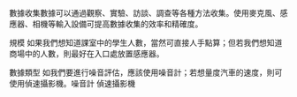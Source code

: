 數據收集數據可以通過觀察、實驗、訪談、調查等各種方法收集。使用麥克風、感應器、相機等輸入設備可提高數據收集的效率和精確度。

規模
如果我們想知道課室中的學生人數，當然可直接人手點算；但若我們想知道商場中的人數，則最好在入口處放置感應器。

數據類型
如我們要進行噪音評估，應該使用噪音計；若想量度汽車的速度，則可使用偵速攝影機。噪音計 偵速攝影機